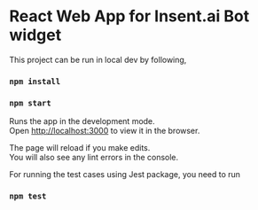 # React Web App for Insent.ai Bot widget

This project can be run in local dev by following,

### `npm install`
### `npm start`

Runs the app in the development mode.\
Open [http://localhost:3000](http://localhost:3000) to view it in the browser.

The page will reload if you make edits.\
You will also see any lint errors in the console.


For running the test cases using Jest package, you need to run 

### `npm test`

